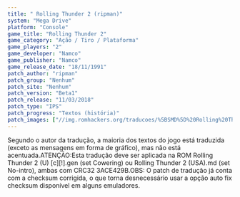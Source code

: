 ```yaml
---
title: " Rolling Thunder 2 (ripman)"
system: "Mega Drive"
platform: "Console"
game_title: "Rolling Thunder 2"
game_category: "Ação / Tiro / Plataforma"
game_players: "2"
game_developer: "Namco"
game_publisher: "Namco"
game_release_date: "18/11/1991"
patch_author: "ripman"
patch_group: "Nenhum"
patch_site: "Nenhum"
patch_version: "Beta1"
patch_release: "11/03/2018"
patch_type: "IPS"
patch_progress: "Textos (história)"
patch_images: ["//img.romhackers.org/traducoes/%5BSMD%5D%20Rolling%20Thunder%202%20-%20ripman%20-%201.png","//img.romhackers.org/traducoes/%5BSMD%5D%20Rolling%20Thunder%202%20-%20ripman%20-%202.png","//img.romhackers.org/traducoes/%5BSMD%5D%20Rolling%20Thunder%202%20-%20ripman%20-%203.png"]
---
```

Segundo o autor da tradução, a maioria dos textos do jogo está traduzida (exceto as mensagens em forma de gráfico), mas não está acentuada.ATENÇÃO:Esta tradução deve ser aplicada na ROM Rolling Thunder 2 (U) [c][!].gen (set Cowering) ou Rolling Thunder 2 (USA).md (set No-intro), ambas com CRC32 3ACE429B.OBS: O patch de tradução já conta com a checksum corrigida, o que torna desnecessário usar a opção auto fix checksum disponível em alguns emuladores.